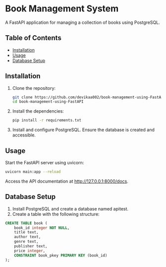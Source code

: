 # Book Management System

A FastAPI application for managing a collection of books using PostgreSQL.

## Table of Contents
- [Installation](#installation)
- [Usage](#usage)
- [Database Setup](#database-setup)


## Installation

1. Clone the repository:
   ```bash
   git clone https://github.com/devikaa002/book-management-using-FastAPI.git
   cd book-management-using-FastAPI

2. Install the dependencies:
   ```bash
   pip install -r requirements.txt

3. Install and configure PostgreSQL. Ensure the database is created and accessible.

## Usage
Start the FastAPI server using uvicorn:
   ```bash
   uvicorn main:app --reload
   ```
Access the API documentation at http://127.0.0.1:8000/docs.

## Database Setup
1. Install PostgreSQL and create a database named apitest.
2. Create a table with the following structure:
```sql
CREATE TABLE book (
    book_id integer NOT NULL,
    title text,
    author text,
    genre text,
    publisher text,
    price integer,
    CONSTRAINT book_pkey PRIMARY KEY (book_id)
);
```
